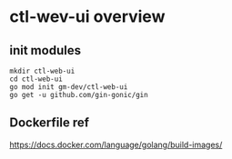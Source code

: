 # ctl-wev-ui overview

## init modules
```shell
mkdir ctl-web-ui
cd ctl-web-ui
go mod init gm-dev/ctl-web-ui
go get -u github.com/gin-gonic/gin
```

## Dockerfile ref
https://docs.docker.com/language/golang/build-images/